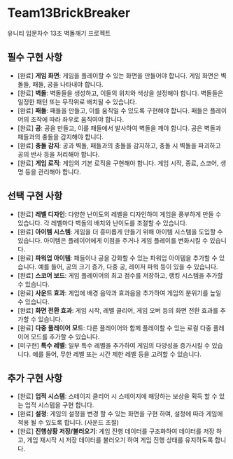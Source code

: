 # Team13BrickBreaker
유니티 입문차수 13조 벽돌깨기 프로젝트

## **필수 구현 사항**
- [완료] **게임 화면**: 게임을 플레이할 수 있는 화면을 만들어야 합니다. 게임 화면은 벽돌들, 패들, 공을 나타내야 합니다.
- [완료] **벽돌**: 벽돌들을 생성하고, 이들의 위치와 색상을 설정해야 합니다. 벽돌들은 일정한 패턴 또는 무작위로 배치될 수 있습니다.
- [완료] **패들**: 패들을 만들고, 이를 움직일 수 있도록 구현해야 합니다. 패들은 플레이어의 조작에 따라 좌우로 움직여야 합니다.
- [완료] **공**: 공을 만들고, 이를 패들에서 발사하여 벽돌을 깨야 합니다. 공은 벽돌과 패들과의 충돌을 감지해야 합니다.
- [완료] **충돌 감지**: 공과 벽돌, 패들과의 충돌을 감지하고, 충돌 시 벽돌을 파괴하고 공의 반사 등을 처리해야 합니다.
- [완료] **게임 로직**: 게임의 기본 로직을 구현해야 합니다. 게임 시작, 종료, 스코어, 생명 등을 관리해야 합니다.

## **선택 구현 사항**
- [완료] **레벨 디자인**: 다양한 난이도의 레벨을 디자인하여 게임을 풍부하게 만들 수 있습니다. 각 레벨마다 벽돌의 배치와 난이도를 조절할 수 있습니다.
- [완료] **아이템 시스템**: 게임을 더 흥미롭게 만들기 위해 아이템 시스템을 도입할 수 있습니다. 아이템은 플레이어에게 이점을 주거나 게임 플레이를 변화시킬 수 있습니다.
- [완료] **파워업 아이템**: 패들이나 공을 강화할 수 있는 파워업 아이템을 추가할 수 있습니다. 예를 들어, 공의 크기 증가, 다중 공, 레이저 파워 등이 있을 수 있습니다.
- [완료] **스코어 보드**: 게임 플레이어의 최고 점수를 저장하고, 랭킹 시스템을 추가할 수 있습니다.
- [완료] **사운드 효과**: 게임에 배경 음악과 효과음을 추가하여 게임의 분위기를 높일 수 있습니다.
- [완료] **화면 전환 효과**: 게임 시작, 레벨 클리어, 게임 오버 등의 화면 전환 효과를 추가할 수 있습니다.
- [완료] **다중 플레이어 모드**: 다른 플레이어와 함께 플레이할 수 있는 로컬 다중 플레이어 모드를 추가할 수 있습니다.
- [미구현] **특수 레벨**: 일부 특수 레벨을 추가하여 게임의 다양성을 증가시킬 수 있습니다. 예를 들어, 무한 레벨 또는 시간 제한 레벨 등을 고려할 수 있습니다.

## **추가 구현 사항**
- [완료] **업적 시스템**: 스테이지 클리어 시 스테이지에 해당하는 보상을 획득 할 수 있는 업적 시스템을 구현 합니다.
- [완료] **설정**: 게임의 설정을 변경 할 수 있는 화면을 구현 하여, 설정에 따라 게임에 적용 될 수 있도록 합니다. (사운드 조절)
- [완료] **진행상황 저장/불러오기**: 게임 진행 데이터를 구조화하여 데이터를 저장 하고, 게임 재시작 시 저장 데이터를 불러오기 하여 게임 진행 상태를 유지하도록 합니다.
